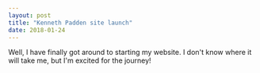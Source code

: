 ```yaml
---
layout: post
title: "Kenneth Padden site launch"
date: 2018-01-24
---
```


Well, I have finally got around to starting my website. I don't know where it will take me, but I'm excited for the journey!
